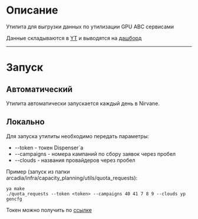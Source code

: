 Описание
====
Утилита для выгрузки данных по утилизации GPU ABC сервисами

Данные складываются в [YT](https://yt.yandex-team.ru/hahn/navigation?path=//home/capacity_planning/reserves/d_quota_requests)
и выводятся на [дашборд](https://datalens.yandex-team.ru/h0rz0sm0ad6a9-quotas-requests)


--------
Запуск
====
Автоматический
--
Утилита автоматически запускается каждый день в Nirvane.

Локально
----
Для запуска утилиты необходимо передать параметры:
* --token - токен Dispenser`a
* --campaigns - номера кампаний по сбору заявок через пробел
* --clouds - названия провайдеров через пробел

Пример (запуск из папки arcadia/infra/capacity_planning/utils/quota_requests):
```
ya make
./quota_requests --token <token> --campaigns 40 41 7 8 9 --clouds yp gencfg

```
Токен можно получить по [ссылке](https://oauth.yandex-team.ru/authorize?response_type=token&client_id=fe21371385fa4ac8a24c2e9c318e0561)
